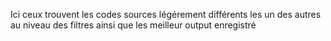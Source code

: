 Ici ceux trouvent les codes sources légérement différents les un des autres au niveau des filtres ainsi que les meilleur output enregistré 
